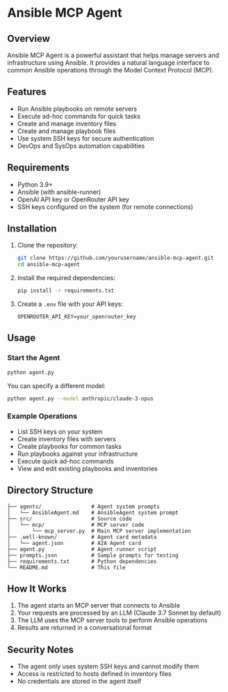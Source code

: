 # Ansible MCP Agent

## Overview
Ansible MCP Agent is a powerful assistant that helps manage servers and infrastructure using Ansible. It provides a natural language interface to common Ansible operations through the Model Context Protocol (MCP).

## Features
- Run Ansible playbooks on remote servers
- Execute ad-hoc commands for quick tasks
- Create and manage inventory files
- Create and manage playbook files
- Use system SSH keys for secure authentication
- DevOps and SysOps automation capabilities

## Requirements
- Python 3.9+
- Ansible (with ansible-runner)
- OpenAI API key or OpenRouter API key
- SSH keys configured on the system (for remote connections)

## Installation

1. Clone the repository:
   ```bash
   git clone https://github.com/yourusername/ansible-mcp-agent.git
   cd ansible-mcp-agent
   ```

2. Install the required dependencies:
   ```bash
   pip install -r requirements.txt
   ```

3. Create a `.env` file with your API keys:
   ```
   OPENROUTER_API_KEY=your_openrouter_key
   ```

## Usage

### Start the Agent
```bash
python agent.py
```

You can specify a different model:
```bash
python agent.py --model anthropic/claude-3-opus
```

### Example Operations

- List SSH keys on your system
- Create inventory files with servers
- Create playbooks for common tasks
- Run playbooks against your infrastructure
- Execute quick ad-hoc commands
- View and edit existing playbooks and inventories

## Directory Structure

```
├── agents/                # Agent system prompts
│   └── AnsibleAgent.md    # AnsibleAgent system prompt
├── src/                   # Source code
│   └── mcp/               # MCP server code
│       └── mcp_server.py  # Main MCP server implementation
├── .well-known/           # Agent card metadata
│   └── agent.json         # A2A Agent card
├── agent.py               # Agent runner script
├── prompts.json           # Sample prompts for testing
├── requirements.txt       # Python dependencies
└── README.md              # This file
```

## How It Works

1. The agent starts an MCP server that connects to Ansible
2. Your requests are processed by an LLM (Claude 3.7 Sonnet by default)
3. The LLM uses the MCP server tools to perform Ansible operations
4. Results are returned in a conversational format

## Security Notes

- The agent only uses system SSH keys and cannot modify them
- Access is restricted to hosts defined in inventory files
- No credentials are stored in the agent itself
